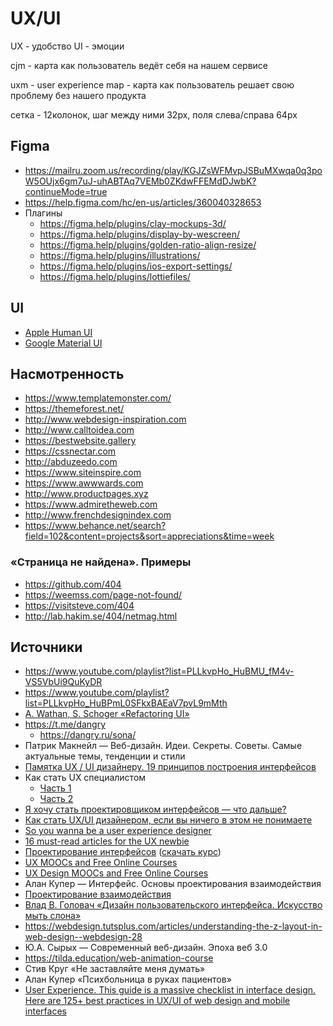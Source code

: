 # UX/UI

UX - удобство
UI - эмоции

cjm - карта как пользователь ведёт себя на нашем сервисе

uxm - user experience map - карта как пользователь решает свою проблему без нашего продукта


сетка - 12колонок, шаг между ними 32рх, поля слева/справа 64рх

## Figma
- https://mailru.zoom.us/recording/play/KGJZsWFMvpJSBuMXwqa0q3poW5OUjx6gm7uJ-uhABTAq7VEMb0ZKdwFFEMdDJwbK?continueMode=true
- https://help.figma.com/hc/en-us/articles/360040328653
- Плагины
  - https://figma.help/plugins/clay-mockups-3d/
  - https://figma.help/plugins/display-by-wescreen/
  - https://figma.help/plugins/golden-ratio-align-resize/
  - https://figma.help/plugins/illustrations/
  - https://figma.help/plugins/ios-export-settings/
  - https://figma.help/plugins/lottiefiles/


## UI
- [Apple Human UI](https://developer.apple.com/design/human-interface-guidelines/)
- [Google Material UI]( https://material.io/design/)


## Насмотренность
- https://www.templatemonster.com/
- https://themeforest.net/
- http://www.webdesign-inspiration.com
- http://www.calltoidea.com
- https://bestwebsite.gallery
- https://cssnectar.com
- http://abduzeedo.com
- https://www.siteinspire.com
- https://www.awwwards.com
- http://www.productpages.xyz
- https://www.admiretheweb.com
- http://www.frenchdesignindex.com
- https://www.behance.net/search?field=102&content=projects&sort=appreciations&time=week

### «Страница не найдена». Примеры
- https://github.com/404
- https://weemss.com/page-not-found/
- https://visitsteve.com/404
- http://lab.hakim.se/404/netmag.html


## Источники
- https://www.youtube.com/playlist?list=PLLkvpHo_HuBMU_fM4v-VS5VbUi9QuKyDR
- https://www.youtube.com/playlist?list=PLLkvpHo_HuBPmL0SFkxBAEaV7pvL9mMth
- [A. Wathan, S. Schoger «Refactoring UI»](https://refactoringui.com/)
- https://t.me/dangry
  - https://dangry.ru/sona/
- Патрик Макнейл — Веб-дизайн. Идеи. Секреты. Советы. Самые актуальные темы, тенденции и стили
- [Памятка UX / UI дизайнеру. 19 принципов построения интерфейсов](https://habr.com/ru/company/secl_group/blog/182208/)
- Как стать UX специалистом
  - [Часть 1](https://uxexperience.net/thoughts/kak-stat-ux-specialistom-1)
  - [Часть 2](https://uxexperience.net/thoughts/kak-stat-ux-specialistom-2)
- [Я хочу стать проектировщиком интерфейсов — что дальше?](http://www.lookatme.ru/mag/how-to/jobs/196229-razrabotchiki)
- [Как стать UX/UI дизайнером, если вы ничего в этом не понимаете](https://apptractor.ru/info/articles/kak-stat-ux-ui-dizaynerom-esli-vyi-nichego-v-etom-ne-ponimaete.html)
- [So you wanna be a user experience designer](https://whitneyhess.com/blog/2009/06/30/so-you-wanna-be-a-user-experience-designer-step-1-resources/)
- [16 must-read articles for the UX newbie](https://blog.usertesting.com/blog/16-must-read-articles-for-the-ux-newbie/)
- [Проектирование интерфейсов](https://netology.ru/programs/ui-ux) ([скачать курс](https://cloud.mail.ru/public/J7yk/WJQeMrTy6))
- [UX MOOCs and Free Online Courses](https://www.mooc-list.com/tags/ux)
- [UX Design MOOCs and Free Online Courses](https://www.mooc-list.com/tags/ux-design)
- Алан Купер — Интерфейс. Основы проектирования взаимодействия
- [Проектирование взаимодействия](https://www.coursera.org/specializations/interaction-design)
- [Влад В. Головач «Дизайн пользовательского интерфейса. Искусство мыть слона»](http://www.novsu.ru/file/1034790)
- https://webdesign.tutsplus.com/articles/understanding-the-z-layout-in-web-design--webdesign-28
- Ю.А. Сырых — Современный веб-дизайн. Эпоха веб 3.0
- https://tilda.education/web-animation-course
- Стив Круг «Не заставляйте меня думать»
- Алан Купер «Психбольница в руках пациентов»
- [User Experience. This guide is a massive checklist in interface design. Here are 125+ best practices in UX/UI of web design and mobile interfaces](https://www.nickkolenda.com/user-experience/)

